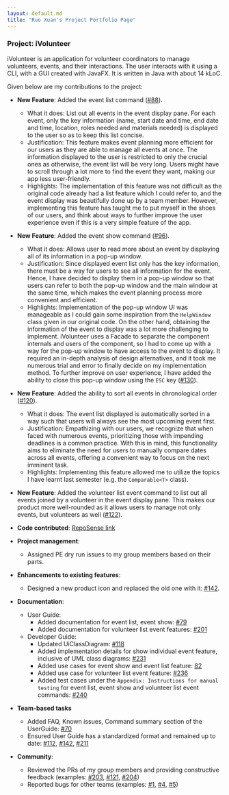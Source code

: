 ```yaml
---
layout: default.md
title: "Ruo Xuan's Project Portfolio Page"
---
```

### Project: iVolunteer

iVolunteer is an application for volunteer coordinators to manage volunteers, events, and their interactions. The user interacts with it using a CLI, with a GUI created with JavaFX. It is written in Java with about 14 kLoC.

Given below are my contributions to the project:

* **New Feature**: Added the event list command ([#88](https://github.com/AY2324S1-CS2103T-T14-4/tp/pull/88)).
  * What it does: List out all events in the event display pane. For each event, only the key information (name, start date and time, end date and time, location, roles needed and materials needed) is displayed to the user so as to keep this list concise.
  * Justification: This feature makes event planning more efficient for our users as they are able to manage all events at once. The information displayed to the user is restricted to only the crucial ones as otherwise, the event list will be very long. Users might have to scroll through a lot more to find the event they want, making our app less user-friendly.
  * Highlights: The implementation of this feature was not difficult as the original code already had a list feature which I could refer to, and the event display was beautifully done up by a team member. However, implementing this feature has taught me to put myself in the shoes of our users, and think about ways to further improve the user experience even if this is a very simple feature of the app.

* **New Feature**: Added the event show command ([#96](https://github.com/AY2324S1-CS2103T-T14-4/tp/pull/96)).
  * What it does: Allows user to read more about an event by displaying all of its information in a pop-up window.
  * Justification: Since displayed event list only has the key information, there must be a way for users to see all information for the event. Hence, I have decided to display them in a pop-up window so that users can refer to both the pop-up window and the main window at the same time, which makes the event planning process more convenient and efficient.
  * Highlights: Implementation of the pop-up window UI was manageable as I could gain some inspiration from the `HelpWindow` class given in our original code. On the other hand, obtaining the information of the event to display was a lot more challenging to implement. iVolunteer uses a Facade to separate the component internals and users of the component, so I had to come up with a way for the pop-up window to have access to the event to display. It required an in-depth analysis of design alternatives, and it took me numerous trial and error to finally decide on my implementation method. 
To further improve on user experience, I have added the ability to close this pop-up window using the `ESC` key ([#130](https://github.com/AY2324S1-CS2103T-T14-4/tp/pull/130)).

* **New Feature**: Added the ability to sort all events in chronological order ([#120](https://github.com/AY2324S1-CS2103T-T14-4/tp/pull/120)).
  * What it does: The event list displayed is automatically sorted in a way such that users will always see the most upcoming event first.
  * Justification: Empathizing with our users, we recognize that when faced with numerous events, prioritizing those with impending deadlines is a common practice. With this in mind, this functionality aims to eliminate the need for users to manually compare dates across all events, offering a convenient way to focus on the next imminent task.
  * Highlights: Implementing this feature allowed me to utilize the topics I have learnt last semester (e.g. the `Comparable<T>` class).

* **New Feature**: Added the volunteer list event command to list out all events joined by a volunteer in the event display pane. This makes our product more well-rounded as it allows users to manage not only events, but volunteers as well ([#122](https://github.com/AY2324S1-CS2103T-T14-4/tp/pull/122)).

* **Code contributed**: [RepoSense link](https://nus-cs2103-ay2324s1.github.io/tp-dashboard/?search=ruo-x&breakdown=true)

* **Project management**:
    * Assigned PE dry run issues to my group members based on their parts.

* **Enhancements to existing features**:
    * Designed a new product icon and replaced the old one with it: [#142](https://github.com/AY2324S1-CS2103T-T14-4/tp/pull/142).

* **Documentation**:
    * User Guide:
        * Added documentation for event list, event show: [#79](https://github.com/AY2324S1-CS2103T-T14-4/tp/pull/79)
        * Added documentation for volunteer list event features: [#201](https://github.com/AY2324S1-CS2103T-T14-4/tp/pull/201)
    * Developer Guide:
        * Updated UiClassDiagram: [#118](https://github.com/AY2324S1-CS2103T-T14-4/tp/pull/118)
        * Added implementation details for show individual event feature, inclusive of UML class diagrams: [#231](https://github.com/AY2324S1-CS2103T-T14-4/tp/pull/231)
        * Added use cases for event show and event list feature: [82](https://github.com/AY2324S1-CS2103T-T14-4/tp/pull/82)
        * Added use case for volunteer list event feature: [#236](https://github.com/AY2324S1-CS2103T-T14-4/tp/pull/236)
        * Added test cases under the `Appendix: Instructions for manual testing` for event list, event show and volunteer list event commands: [#240](https://github.com/AY2324S1-CS2103T-T14-4/tp/pull/240) 

* **Team-based tasks**
    * Added FAQ, Known issues, Command summary section of the UserGuide: [#70](https://github.com/AY2324S1-CS2103T-T14-4/tp/pull/70)
    * Ensured User Guide has a standardized format and remained up to date: [#112](https://github.com/AY2324S1-CS2103T-T14-4/tp/pull/112), [#142](https://github.com/AY2324S1-CS2103T-T14-4/tp/pull/142), [#211](https://github.com/AY2324S1-CS2103T-T14-4/tp/pull/211)

* **Community**:
    * Reviewed the PRs of my group members and providing constructive feedback (examples: [#203](https://github.com/AY2324S1-CS2103T-T14-4/tp/pull/203), [#121](https://github.com/AY2324S1-CS2103T-T14-4/tp/pull/121), [#204](https://github.com/AY2324S1-CS2103T-T14-4/tp/pull/204))
    * Reported bugs for other teams (examples: [#1](https://github.com/ruo-x/ped/issues/1), [#4](https://github.com/ruo-x/ped/issues/4), [#5](https://github.com/ruo-x/ped/issues/5))

